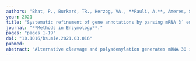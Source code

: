 ```yaml
---
authors: "Bhat, P., Burkard, TR., Herzog, VA., **Pauli, A.**, Ameres, SL." 
year: 2021
title: "Systematic refinement of gene annotations by parsing mRNA 3′ end sequencing datasets"
journal: "**Methods in Enzymology**."
pages: "pages 1-19"
doi: "10.1016/bs.mie.2021.03.016"
pubmed: 
abstract: "Alternative cleavage and polyadenylation generates mRNA 30 isoforms in a cell type-specific manner. Due to finite available RNA sequencing data of organisms with vast cell type complexity, currently available gene annotation resources are incomplete, which poses significant challenges to the comprehensive interpretation and quantification of transcriptomes. In this chapter, we introduce 30GAmES, a stand-alone computational pipe- line for the identification and quantification of novel mRNA 30end isoforms from 30mRNA sequencing data. 30GAmES expands available repositories and improves comprehensive gene-tag counting by cost-effective 30 mRNA sequencing, faithfully mirroring whole- transcriptome RNAseq measurements. By employing R and bash shell scripts (assem- bled in a Singularity container) 30GAmES systematically augments cell type-specific 30 ends of RNA polymerase II transcripts and increases the sensitivity of quantitative gene expression profiling by 30 mRNA sequencing. Public access: https://github.com/ AmeresLab/3-GAmES.git."
---
```


